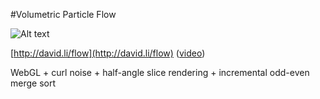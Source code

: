 #Volumetric Particle Flow

![Alt text](http://david.li/images/flowgithub.png)

[http://david.li/flow](http://david.li/flow) ([video](http://www.youtube.com/watch?v=a0hJAZfIRvE))

WebGL + curl noise + half-angle slice rendering + incremental odd-even merge sort

